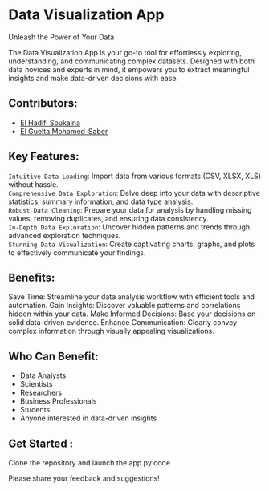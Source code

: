   # Data Visualization App

Unleash the Power of Your Data

The Data Visualization App is your go-to tool for effortlessly exploring, understanding, and communicating complex datasets. Designed with both data novices and experts in mind, it empowers you to extract meaningful insights and make data-driven decisions with ease.

  ## Contributors:

- [El Hadifi Soukaina](https://github.com/eosoukaina)
- [El Guelta Mohamed-Saber](https://github.com/saber-elg)

## Key Features:

`Intuitive Data Loading`: Import data from various formats (CSV, XLSX, XLS) without hassle.<br>
`Comprehensive Data Exploration`: Delve deep into your data with descriptive statistics, summary information, and data type analysis.<br>
`Robust Data Cleaning`: Prepare your data for analysis by handling missing values, removing duplicates, and ensuring data consistency.<br>
`In-Depth Data Exploration`: Uncover hidden patterns and trends through advanced exploration techniques.<br>
`Stunning Data Visualization`: Create captivating charts, graphs, and plots to effectively communicate your findings.<br>

  ## Benefits:

Save Time: Streamline your data analysis workflow with efficient tools and automation.
Gain Insights: Discover valuable patterns and correlations hidden within your data.
Make Informed Decisions: Base your decisions on solid data-driven evidence.
Enhance Communication: Clearly convey complex information through visually appealing visualizations.

  ## Who Can Benefit:

 - Data Analysts
 - Scientists
 - Researchers
 - Business Professionals
 - Students
 - Anyone interested in data-driven insights

  ## Get Started :

Clone the repository and launch the app.py code

Please share your feedback and suggestions!
